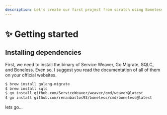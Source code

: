 ```yaml
---
description: Let's create our first project from scratch using Boneless!
---
```


# ✨ Getting started

## Installing dependencies

First, we need to install the binary of Service Weaver, Go Migrate, SQLC, and Boneless. Even so, I suggest you read the documentation of all of them on your official websites.



```sh
$ brew install golang-migrate
$ brew install sqlc
$ go install github.com/ServiceWeaver/weaver/cmd/weaver@latest
$ go install github.com/renanbastos93/boneless/cmd/boneless@latest
```

lets go...

